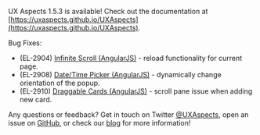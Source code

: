 UX Aspects 1.5.3 is available! Check out the documentation at [https://uxaspects.github.io/UXAspects](https://uxaspects.github.io/UXAspects).

Bug Fixes:
* (EL-2904) [Infinite Scroll (AngularJS)](https://uxaspects.github.io/UXAspects/#/components/scrollbar#infinite-scroll) - reload functionality for current page.
* (EL-2908) [Date/Time Picker (AngularJS)](https://uxaspects.github.io/UXAspects/#/components/date-time-picker#integrated-date-picker-ng1) - dynamically change orientation of the popup.
* (EL-2910) [Draggable Cards (AngularJS)](https://uxaspects.github.io/UXAspects/#/components/draggable-cards#draggable-cards-ng1) - scroll pane issue when adding new card.

Any questions or feedback? Get in touch on Twitter [@UXAspects](https://twitter.com/UXAspects), open an issue on [GitHub](https://github.com/UXAspects/UXAspects/issues), or check our [blog](https://uxaspects.github.io/UXAspects/#/blog) for more information!

